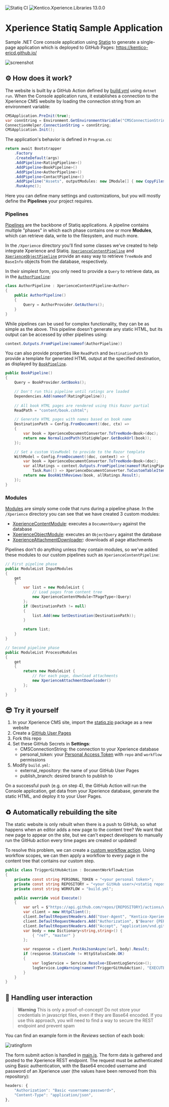 ![Statiq CI](https://github.com/kentico-ericd/xperience-statiq-sample/actions/workflows/build.yml/badge.svg) ![Kentico.Xperience.Libraries 13.0.0](https://img.shields.io/badge/Kentico.Xperience.Libraries-v13.0.0-orange)

# Xperience Statiq Sample Application

Sample .NET Core console application using [Statiq](https://statiq.dev/) to generate a single-page application which is deployed to GitHub Pages: https://kentico-ericd.github.io/

![screenshot](screenshot.png)

## :gear: How does it work?

The website is built by a GitHub Action defined by [build.yml](/.github/workflows/build.yml) using `dotnet run`. When the Console application runs, it establishes a connection to the Xperience CMS website by loading the connection string from an environment variable:

```cs
CMSApplication.PreInit(true);
var connString = Environment.GetEnvironmentVariable("CMSConnectionString");
ConnectionHelper.ConnectionString = connString;
CMSApplication.Init();
```

The application's behavior is defined in `Program.cs`:

```cs
return await Bootstrapper
    .Factory
    .CreateDefault(args)
    .AddPipeline<RatingPipeline>()
    .AddPipeline<BookPipeline>()
    .AddPipeline<AuthorPipeline>()
    .AddPipeline<ContactPipeline>()
    .AddPipeline("Assets", outputModules: new IModule[] { new CopyFiles("assets/**") })
    .RunAsync();
```

Here you can define many settings and customizations, but you will mostly define the __Pipelines__ your project requires.

### Pipelines

[Pipelines](https://statiq.dev/framework/pipelines/) are the backbone of Statiq applications. A pipeline contains multiple "phases" in which each phase contains one or more __Modules__, which can retrieve data, write to the filesystem, and much more.

In the `/Xperience` directory you'll find some classes we've created to help integrate Xperience and Statiq. [`XperienceContentPipeline`](/Xperience/XperienceContentPipeline.cs) and [`XperienceObjectPipeline`](/Xperience/XperienceObjectPipeline.cs) provide an easy way to retrieve `TreeNode` and `BaseInfo` objects from the database, respectively.

In their simplest form, you only need to provide a `Query` to retrieve data, as in the [`AuthorPipeline`](/Pipelines/AuthorPipeline.cs):

```cs
class AuthorPipeline : XperienceContentPipeline<Author>
{
    public AuthorPipeline()
    {
        Query = AuthorProvider.GetAuthors();
    }
}
```

While pipelines can be used for complex functionality, they can be as simple as the above. This pipeline doesn't generate any static HTML, but its output can be accessed by other pipelines using:

```cs
context.Outputs.FromPipeline(nameof(AuthorPipeline))
```

You can also provide properties like `ReadPath` and `DestinationPath` to provide a template for generated HTML output at the specified destination, as displayed by [`BookPipeline`](/Pipelines/BookPipeline.cs).

```cs
public BookPipeline()
{
    Query = BookProvider.GetBooks();

    // Don't run this pipeline until ratings are loaded
    Dependencies.Add(nameof(RatingPipeline));
    
    // All book HTML pages are rendered using this Razor partial
    ReadPath = "content/book.cshtml";

    // Generate HTML pages with names based on book name
    DestinationPath = Config.FromDocument((doc, ctx) =>
    {
        var book = XperienceDocumentConverter.ToTreeNode<Book>(doc);
        return new NormalizedPath(StatiqHelper.GetBookUrl(book));
    });

    // Set a custom ViewModel to provide to the Razor template
    WithModel = Config.FromDocument((doc, context) => {
        var book = XperienceDocumentConverter.ToTreeNode<Book>(doc);
        var allRatings = context.Outputs.FromPipeline(nameof(RatingPipeline)).ParallelSelectAsync(doc =>
            Task.Run(() => XperienceDocumentConverter.ToCustomTableItem<RatingsItem>(doc, RatingsItem.CLASS_NAME)));
        return new BookWithReviews(book, allRatings.Result);
    });
}
```

### Modules

[Modules](https://statiq.dev/framework/pipelines/modules/) are simply some code that runs during a pipeline phase. In the `/Xperience` directory you can see that we have created 3 custom modules:

 - [XperienceContentModule](/Xperience/XperienceContentModule.cs): executes a `DocumentQuery` against the database
 - [XperienceObjectModule](/Xperience/XperienceObjectModule.cs): executes an `ObjectQuery` against the database
 - [XperienceAttachmentDownloader](/Xperience/XperienceAttachmentDownloader.cs): downloads all page attachments

Pipelines don't do anything unless they contain modules, so we've added these modules to our custom pipelines such as `XperienceContentPipeline`:

```cs
// First pipeline phase
public ModuleList InputModules
{
    get
    {
        var list = new ModuleList {
            // Load pages from content tree
            new XperienceContentModule<TPageType>(Query)
        };
        if (DestinationPath != null)
        {
            list.Add(new SetDestination(DestinationPath));
        }

        return list;
    }
}

// Second pipeline phase
public ModuleList ProcessModules
{
    get
    {
        return new ModuleList {
            // For each page, download attachments
            new XperienceAttachmentDownloader()
        };
    }
}
```

## :sunglasses: Try it yourself

1. In your Xperience CMS site, import the [statiq.zip](statiq.zip) package as a new website
1. Create a [GitHub User Pages](https://docs.github.com/en/pages/getting-started-with-github-pages/about-github-pages#types-of-github-pages-sites)
1. Fork this repo
1. Set these GitHub Secrets in __Settings__:
    - CMSConnectionString: the connection to your Xperience database
    - personal_token: your [Personal Access Token](https://docs.github.com/en/github/authenticating-to-github/creating-a-personal-access-token) with `repo` and `workflow` permissions
1. Modify `build.yml`:
    - external_repository: the name of your GitHub User Pages
    - publish_branch: desired branch to publish to

On a successful push (e.g. on step 4), the GitHub Action will run the Console application, get data from your Xperience database, generate the static HTML, and deploy it to your User Pages.

## :recycle: Automatically rebuilding the site

The static website is only rebuilt when there is a push to GitHub, so what happens when an editor adds a new page to the content tree? We want that new page to appear on the site, but we can't expect developers to manually run the GitHub action every time pages are created or updated!

To resolve this problem, we can create a [custom workflow action](https://docs.xperience.io/configuring-xperience/configuring-the-environment-for-content-editors/configuring-workflows/designing-advanced-workflows/creating-custom-action-workflow-steps). Using workflow scopes, we can then apply a workflow to every page in the content tree that contains our custom step.

```cs
public class TriggerGitHubAction : DocumentWorkflowAction
{
	private const string PERSONAL_TOKEN = "<your personal token>";
	private const string REPOSITORY = "<your GitHub user>/<statiq repostiory>";
	private const string WORKFLOW = "build.yml";

	public override void Execute()
	{
		var url = $"https://api.github.com/repos/{REPOSITORY}/actions/workflows/{WORKFLOW}/dispatches";
		var client = new HttpClient();
		client.DefaultRequestHeaders.Add("User-Agent", "Kentico-Xperience");
		client.DefaultRequestHeaders.Add("Authorization", $"Bearer {PERSONAL_TOKEN}");
		client.DefaultRequestHeaders.Add("Accept", "application/vnd.github.v3+json");
		var body = new Dictionary<string,string>() {
			{ "ref", "master" }
		};

		var response = client.PostAsJsonAsync(url, body).Result;
		if (response.StatusCode != HttpStatusCode.OK)
		{
			var logService = Service.Resolve<IEventLogService>();
			logService.LogWarning(nameof(TriggerGitHubAction), "EXECUTE", response.Content.ReadAsStringAsync().Result);
		}
	}
}
```

## :memo: Handling user interaction

> __Warning__ This is only a proof-of-concept! Do not store your credentials in javascript files, even if they are Base64 encoded. If you use this approach, you will need to find a way to secure the REST endpoint and prevent spam

You can find an example form in the _Reviews_ section of each book:

![ratingform](form.png)

The form submit action is handled in [main.js](https://github.com/kentico-ericd/xperience-statiq-sample/blob/master/input/assets/js/main.js#L38). The form data is gathered and posted to the Xperience REST endpoint. The request must be authenticated using Basic authentication, with the Base64 encoded username and password of an Xperience user (the values have been removed from this repository):

```js
headers: {
    "Authorization": "Basic <username:password>",
    "Content-Type": "application/json",
},
```